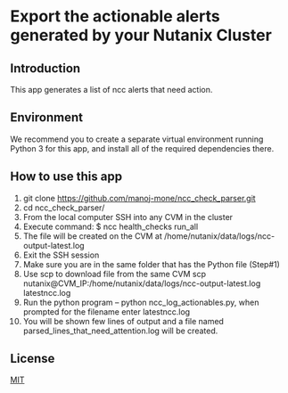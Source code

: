 # Export the actionable alerts generated by your Nutanix Cluster

## Introduction
This app generates a list of ncc alerts that need action.


## Environment

We recommend you to create a separate virtual environment running Python 3 for this app, and install all of the required dependencies there. 

## How to use this app

1. git clone https://github.com/manoj-mone/ncc_check_parser.git
2. cd ncc_check_parser/
3. From the local computer SSH into any CVM in the cluster
4. Execute command: $ ncc health_checks run_all
5. The file will be created on the CVM at /home/nutanix/data/logs/ncc-output-latest.log
6. Exit the SSH session
7. Make sure you are in the same folder that has the Python file (Step#1)
8. Use scp to download file from the same CVM scp nutanix@CVM_IP:/home/nutanix/data/logs/ncc-output-latest.log latestncc.log
9. Run the python program – python ncc_log_actionables.py, when prompted for the filename enter latestncc.log
10. You will be shown few lines of output and a file named parsed_lines_that_need_attention.log will be created.
 

## License
[MIT](https://choosealicense.com/licenses/mit/)
